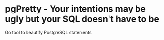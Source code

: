 # pgPretty - Your intentions may be ugly but your SQL doesn't have to be
Go tool to beautify PostgreSQL statements

